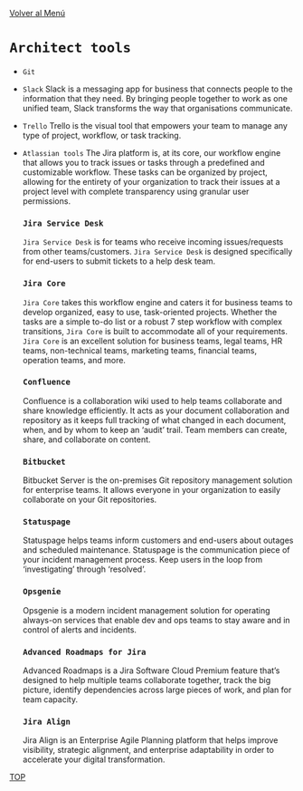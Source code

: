 [Volver al Menú](./root.md)

# `Architect tools`

- `Git`
- `Slack`
  Slack is a messaging app for business that connects people to the information that they need. By bringing people together to work as one unified team, Slack transforms the way that organisations communicate.
- `Trello`
  Trello is the visual tool that empowers your team to manage any type of project, workflow, or task tracking.
- `Atlassian tools`
  The Jira platform is, at its core, our workflow engine that allows you to track issues or tasks through a predefined and customizable workflow. These tasks can be organized by project, allowing for the entirety of your organization to track their issues at a project level with complete transparency using granular user permissions.

  ### `Jira Service Desk`

  `Jira Service Desk` is for teams who receive incoming issues/requests from other teams/customers. `Jira Service Desk` is designed specifically for end-users to submit tickets to a help desk team.

  ### `Jira Core`

  `Jira Core` takes this workflow engine and caters it for business teams to develop organized, easy to use, task-oriented projects. Whether the tasks are a simple to-do list or a robust 7 step workflow with complex transitions, `Jira Core` is built to accommodate all of your requirements. `Jira Core` is an excellent solution for business teams, legal teams, HR teams, non-technical teams, marketing teams, financial teams, operation teams, and more.

  ### `Confluence`

  Confluence is a collaboration wiki used to help teams collaborate and share knowledge efficiently. It acts as your document collaboration and repository as it keeps full tracking of what changed in each document, when, and by whom to keep an ‘audit’ trail. Team members can create, share, and collaborate on content.

  ### `Bitbucket`

  Bitbucket Server is the on-premises Git repository management solution for enterprise teams. It allows everyone in your organization to easily collaborate on your Git repositories.

  ### `Statuspage`

  Statuspage helps teams inform customers and end-users about outages and scheduled maintenance. Statuspage is the communication piece of your incident management process. Keep users in the loop from ‘investigating’ through ‘resolved’.

  ### `Opsgenie`

  Opsgenie is a modern incident management solution for operating always-on services that enable dev and ops teams to stay aware and in control of alerts and incidents.

  ### `Advanced Roadmaps for Jira`

  Advanced Roadmaps is a Jira Software Cloud Premium feature that’s designed to help multiple teams collaborate together, track the big picture, identify dependencies across large pieces of work, and plan for team capacity.

  ### `Jira Align`

  Jira Align is an Enterprise Agile Planning platform that helps improve visibility, strategic alignment, and enterprise adaptability in order to accelerate your digital transformation.

[TOP](#architect-tools)
